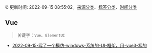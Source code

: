 :alarm_clock: 更新时间: 2022-09-15 08:55:02。[来源分类](../README.md)、[标签分类](../TAGS.md)、[时间分类](../TIMELINE.md)

## Vue


> 关键字：`Vue`、`ElementUI`



- [2022-09-15-写了一个模仿-windows-系统的-UI-框架，用-vue3-写的](https://www.v2ex.com/t/880294) 